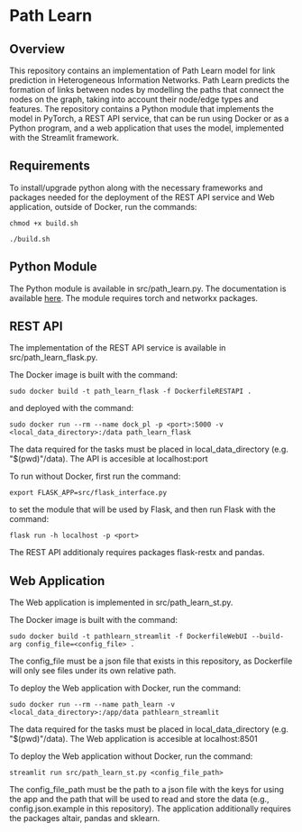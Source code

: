 # Path Learn

## Overview

This repository contains an implementation of Path Learn model for link prediction in Heterogeneous Information Networks. Path Learn predicts the formation of links between nodes by modelling the paths that connect the nodes on the graph, taking into account their node/edge types and features. The repository contains a Python module that implements the model in PyTorch, a REST API service, that can be run using Docker or as a Python program, and a web application that uses the model, implemented with the Streamlit framework.

## Requirements
To install/upgrade python along with the necessary frameworks and packages needed for the deployment of the REST API service and Web application, outside of Docker, run the commands:

```
chmod +x build.sh

./build.sh
```

## Python Module

The Python module is available in src/path_learn.py. The documentation is available [here](https://smartdatalake.github.io/pathlearn/). The module requires torch and networkx packages.


## REST API

The implementation of the REST API service is available in src/path_learn_flask.py.  

The Docker image is built with the command:

```
sudo docker build -t path_learn_flask -f DockerfileRESTAPI .
```

and deployed with the command:


```
sudo docker run --rm --name dock_pl -p <port>:5000 -v <local_data_directory>:/data path_learn_flask
```

The data required for the tasks must be placed in local_data_directory (e.g. "$(pwd)"/data). The API is accesible at localhost:port

To run without Docker, first run the command:

```
export FLASK_APP=src/flask_interface.py
```

to set the module that will be used by Flask, and then run Flask with the command:

```
flask run -h localhost -p <port>
```

The REST API additionaly requires packages flask-restx and pandas.

## Web Application

The Web application is implemented in src/path_learn_st.py.

The Docker image is built with the command:

```
sudo docker build -t pathlearn_streamlit -f DockerfileWebUI --build-arg config_file=<config_file> .
```

The config_file must be a json file that exists in this repository, as Dockerfile will only see files under its own relative path.

To deploy the Web application with Docker, run the command:

```
sudo docker run --rm --name path_learn -v <local_data_directory>:/app/data pathlearn_streamlit
```

The data required for the tasks must be placed in local_data_directory (e.g. "$(pwd)"/data). The Web application is accesible at localhost:8501

To deploy the Web application without Docker, run the command:

```
streamlit run src/path_learn_st.py <config_file_path>
```

The config_file_path must be the path to a json file with the keys for using the app and the path that will be used to read and store the data (e.g., config.json.example in this repository). The application additionally requires the packages altair, pandas and sklearn.

